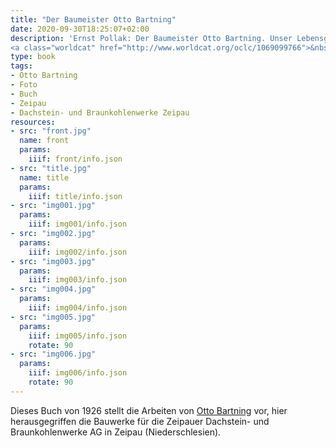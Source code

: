 ```yaml
---
title: "Der Baumeister Otto Bartning"
date: 2020-09-30T18:25:07+02:00
description: 'Ernst Pollak: Der Baumeister Otto Bartning. Unser Lebensgefühl gestaltet in seinem Werk. Kurt Schroeder, Bonn 1926.
<a class="worldcat" href="http://www.worldcat.org/oclc/1069099766">&nbsp;</a>'
type: book
tags:
- Otto Bartning
- Foto
- Buch
- Zeipau
- Dachstein- und Braunkohlenwerke Zeipau
resources:
- src: "front.jpg"
  name: front
  params:
    iiif: front/info.json
- src: "title.jpg"
  name: title
  params:
    iiif: title/info.json
- src: "img001.jpg"
  params:
    iiif: img001/info.json
- src: "img002.jpg"
  params:
    iiif: img002/info.json
- src: "img003.jpg"
  params:
    iiif: img003/info.json
- src: "img004.jpg"
  params:
    iiif: img004/info.json
- src: "img005.jpg"
  params:
    iiif: img005/info.json
    rotate: 90
- src: "img006.jpg"
  params:
    iiif: img006/info.json
    rotate: 90
---
```


Dieses Buch von 1926 stellt die Arbeiten von [Otto Bartning](https://de.wikipedia.org/wiki/Otto_Bartning) vor, hier herausgegriffen die  Bauwerke für die Zeipauer Dachstein- und Braunkohlenwerke AG in Zeipau (Niederschlesien).
<!--more-->
